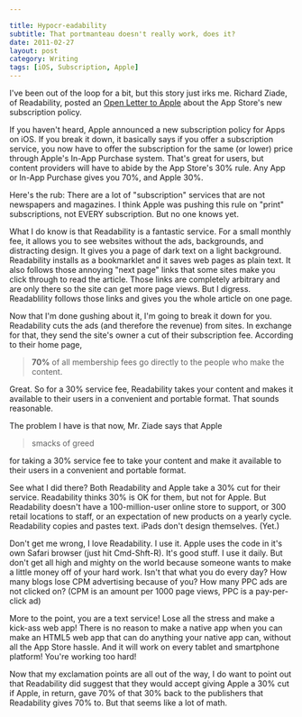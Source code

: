 ```yaml
---

title: Hypocr-eadability
subtitle: That portmanteau doesn't really work, does it?
date: 2011-02-27
layout: post
category: Writing
tags: [iOS, Subscription, Apple]
---
```


  <p>
    I've been out of the loop for a bit, but this story just irks me.  Richard Ziade, of Readability, posted an <a href="http://blog.readability.com/2011/02/an-open-letter-to-apple/">Open Letter to Apple</a> about the App Store's new subscription policy.
  </p>
<!-- more --> 
  <p>
    If you haven't heard, Apple announced a new subscription policy for Apps on iOS.  If you break it down, it basically says if you offer a subscription service, you now have to offer the subscription for the same (or lower) price through Apple's In-App Purchase system.  That's great for users, but content providers will have to abide by the App Store's 30% rule.  Any App or In-App Purchase gives you 70%, and Apple 30%.
  </p>
  
  <p>
    Here's the rub:  There are a lot of "subscription" services that are not newspapers and magazines.  I think Apple was pushing this rule on "print" subscriptions, not EVERY subscription.  But no one knows yet.
  </p>
  
  <p>
    What I do know is that Readability is a fantastic service.  For a small monthly fee, it allows you to see websites without the ads, backgrounds, and distracting design.  It gives you a page of dark text on a light background.  Readability installs as a bookmarklet and it saves web pages as plain text.  It also follows those annoying "next page" links that some sites make you click through to read the article.  Those links are completely arbitrary and are only there so the site can get more page views.  But I digress.  Readablility follows those links and gives you the whole article on one page.
  </p>
  
  <p>
    Now that I'm done gushing about it, I'm going to break it down for you.  Readability cuts the ads (and therefore the revenue) from sites.  In exchange for that, they send the site's owner a cut of their subscription fee.  According to their home page, 
  </p>
  
  <blockquote>
    <p>
      <strong>70%</strong> of all membership fees go directly to the people who make the content.
    </p>
  </blockquote>
  
  <p>
    Great.  So for a 30% service fee, Readability takes your content and makes it available to their users in a convenient and portable format.  That sounds reasonable.
  </p>
  
  <p>
    The problem I have is that now, Mr. Ziade says that Apple
  </p>
  
  <blockquote>
    <p>
      smacks of greed
    </p>
  </blockquote>
  
  <p>
    for taking a 30% service fee to take your content and make it available to their users in a convenient and portable format.
  </p>
  
  <p>
    See what I did there?  Both Readability and Apple take a 30% cut for their service.  Readability thinks 30% is OK for them, but not for Apple.  But Readability doesn't have a 100-million-user online store to support, or 300 retail locations to staff, or an expectation of new products on a yearly cycle.  Readability copies and pastes text. iPads don't design themselves. (Yet.)
  </p>
  
  <p>
    Don't get me wrong, I love Readability.  I use it.  Apple uses the code in it's own Safari browser (just hit Cmd-Shft-R).  It's good stuff.  I use it daily.  But don't get all high and mighty on the world because someone wants to make a little money off of your hard work.  Isn't that what you do every day?  How many blogs lose CPM advertising because of you?  How many PPC ads are not clicked on? (CPM is an amount per 1000 page views, PPC is a pay-per-click ad)  
  </p>
  
  <p>
    More to the point, you are a text service!  Lose all the stress and make a kick-ass web app!  There is no reason to make a native app when you can make an HTML5 web app that can do anything your native app can, without all the App Store hassle.  And it will work on every tablet and smartphone platform!  You're working too hard!
  </p>
  
  <p>
    Now that my exclamation points are all out of the way, I do want to point out that Readability did suggest that they would accept giving Apple a 30% cut if Apple, in return, gave 70% of that 30% back to the publishers that Readability gives 70% to.  But that seems like a lot of math.
  </p>
  
  <p>
     
  </p>
